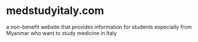 # medstudyitaly.com
a non-benefit website that provides information for students especially from Myanmar who want to study medicine in Italy
